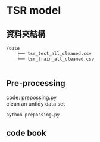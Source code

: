 # TSR model

## 資料夾結構
```bash
/data
    ├── tsr_test_all_cleaned.csv
    └── tsr_train_all_cleaned.csv
   
```
## Pre-processing

code: [prepossing.py](per-processing%20code/Preprocessing.py)  
clean an untidy data set
```shell
python prepossing.py
```

## code book
